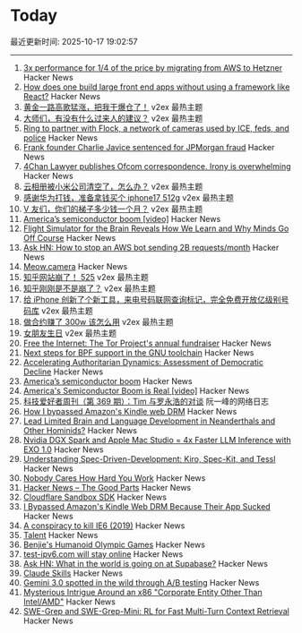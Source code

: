 # Today

最近更新时间: 2025-10-17 19:02:57

--- 
1. [3x performance for 1/4 of the price by migrating from AWS to Hetzner](https://digitalsociety.coop/posts/migrating-to-hetzner-cloud/) Hacker News
2. [How does one build large front end apps without using a framework like React?](https://news.ycombinator.com/item?id=45615193) Hacker News
3. [黄金一路高歌猛涨，把我干爆仓了！](https://www.v2ex.com/t/1166333) v2ex 最热主题
4. [大师们，有没有什么过来人的建议？](https://www.v2ex.com/t/1166280) v2ex 最热主题
5. [Ring to partner with Flock, a network of cameras used by ICE, feds, and police](https://techcrunch.com/2025/10/16/amazons-ring-to-partner-with-flock-a-network-of-ai-cameras-used-by-ice-feds-and-police/) Hacker News
6. [Frank founder Charlie Javice sentenced for JPMorgan fraud](https://www.bbc.com/news/articles/c4gwj15djdxo) Hacker News
7. [4Chan Lawyer publishes Ofcom correspondence. Irony is overwhelming](https://alecmuffett.com/article/117792) Hacker News
8. [云相册被小米公司清空了，怎么办？](https://www.v2ex.com/t/1166380) v2ex 最热主题
9. [感谢华为打钱，准备拿钱买个 iphone17 512g](https://www.v2ex.com/t/1166341) v2ex 最热主题
10. [V 友们，你们的梯子多少钱一个月？](https://www.v2ex.com/t/1166326) v2ex 最热主题
11. [America’s semiconductor boom [video]](https://www.youtube.com/watch?v=T-jt3qBzJ4A) Hacker News
12. [Flight Simulator for the Brain Reveals How We Learn and Why Minds Go Off Course](https://now.tufts.edu/2025/10/16/flight-simulator-brain-reveals-how-we-learn-and-why-minds-sometimes-go-course) Hacker News
13. [Ask HN: How to stop an AWS bot sending 2B requests/month](https://news.ycombinator.com/item?id=45613567) Hacker News
14. [Meow.camera](https://meow.camera/) Hacker News
15. [知乎网站崩了！ 525](https://www.v2ex.com/t/1166308) v2ex 最热主题
16. [知乎刚刚是不是崩了？](https://www.v2ex.com/t/1166290) v2ex 最热主题
17. [给 iPhone 创新了个新工具，来电号码联网查询标记，完全免费开放亿级别号码库](https://www.v2ex.com/t/1166284) v2ex 最热主题
18. [做合约赚了 300w 该怎么用](https://www.v2ex.com/t/1166281) v2ex 最热主题
19. [女朋友生日](https://www.v2ex.com/t/1166279) v2ex 最热主题
20. [Free the Internet: The Tor Project's annual fundraiser](https://blog.torproject.org/2025-fundraiser-donations-matched/) Hacker News
21. [Next steps for BPF support in the GNU toolchain](https://lwn.net/Articles/1039827/) Hacker News
22. [Accelerating Authoritarian Dynamics: Assessment of Democratic Decline](https://steadystate1.substack.com/p/accelerating-authoritarian-dynamics) Hacker News
23. [America’s semiconductor boom](https://www.youtube.com/watch?v=T-jt3qBzJ4A) Hacker News
24. [America's Semiconductor Boom is Real [video]](https://www.youtube.com/watch?v=T-jt3qBzJ4A) Hacker News
25. [科技爱好者周刊（第 369 期）：Tim 与罗永浩的对谈](http://www.ruanyifeng.com/blog/2025/10/weekly-issue-369.html) 阮一峰的网络日志
26. [How I bypassed Amazon's Kindle web DRM](https://blog.pixelmelt.dev/kindle-web-drm/) Hacker News
27. [Lead Limited Brain and Language Development in Neanderthals and Other Hominids?](https://today.ucsd.edu/story/did-lead-limit-brain-and-language-development-in-neanderthals-and-other-extinct-hominids) Hacker News
28. [Nvidia DGX Spark and Apple Mac Studio = 4x Faster LLM Inference with EXO 1.0](https://blog.exolabs.net/nvidia-dgx-spark/) Hacker News
29. [Understanding Spec-Driven-Development: Kiro, Spec-Kit, and Tessl](https://martinfowler.com/articles/exploring-gen-ai/sdd-3-tools.html) Hacker News
30. [Nobody Cares How Hard You Work](https://alifeengineered.substack.com/p/nobody-cares-how-hard-you-work) Hacker News
31. [Hacker News – The Good Parts](https://smartmic.bearblog.dev/why-hacker-news/) Hacker News
32. [Cloudflare Sandbox SDK](https://sandbox.cloudflare.com/) Hacker News
33. [I Bypassed Amazon's Kindle Web DRM Because Their App Sucked](https://blog.pixelmelt.dev/kindle-web-drm/) Hacker News
34. [A conspiracy to kill IE6 (2019)](https://blog.chriszacharias.com/a-conspiracy-to-kill-ie6) Hacker News
35. [Talent](https://www.felixstocker.com/blog/talent) Hacker News
36. [Benjie's Humanoid Olympic Games](https://generalrobots.substack.com/p/benjies-humanoid-olympic-games) Hacker News
37. [test-ipv6.com will stay online](https://status.test-ipv6.com) Hacker News
38. [Ask HN: What in the world is going on at Supabase?](https://news.ycombinator.com/item?id=45609621) Hacker News
39. [Claude Skills](https://www.anthropic.com/news/skills) Hacker News
40. [Gemini 3.0 spotted in the wild through A/B testing](https://ricklamers.io/posts/gemini-3-spotted-in-the-wild/) Hacker News
41. [Mysterious Intrigue Around an x86 "Corporate Entity Other Than Intel/AMD"](https://www.phoronix.com/news/x86-Opcodes-Not-AMD-Or-Intel) Hacker News
42. [SWE-Grep and SWE-Grep-Mini: RL for Fast Multi-Turn Context Retrieval](https://cognition.ai/blog/swe-grep) Hacker News

